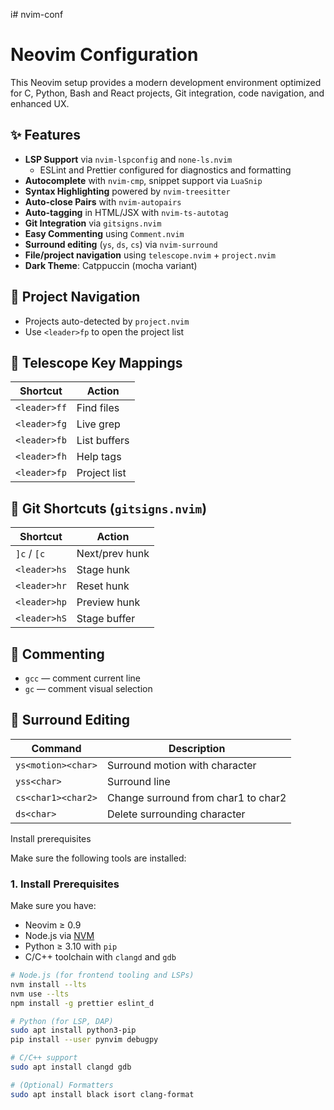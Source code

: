 i# nvim-conf

# Neovim Configuration

This Neovim setup provides a modern development environment optimized for C, Python, Bash and React projects, Git integration, code navigation, and enhanced UX.

## ✨ Features

- **LSP Support** via `nvim-lspconfig` and `none-ls.nvim`
  - ESLint and Prettier configured for diagnostics and formatting
- **Autocomplete** with `nvim-cmp`, snippet support via `LuaSnip`
- **Syntax Highlighting** powered by `nvim-treesitter`
- **Auto-close Pairs** with `nvim-autopairs`
- **Auto-tagging** in HTML/JSX with `nvim-ts-autotag`
- **Git Integration** via `gitsigns.nvim`
- **Easy Commenting** using `Comment.nvim`
- **Surround editing** (`ys`, `ds`, `cs`) via `nvim-surround`
- **File/project navigation** using `telescope.nvim` + `project.nvim`
- **Dark Theme**: Catppuccin (mocha variant)

## 📁 Project Navigation

- Projects auto-detected by `project.nvim`
- Use `<leader>fp` to open the project list

## 🔎 Telescope Key Mappings

| Shortcut     | Action       |
| ------------ | ------------ |
| `<leader>ff` | Find files   |
| `<leader>fg` | Live grep    |
| `<leader>fb` | List buffers |
| `<leader>fh` | Help tags    |
| `<leader>fp` | Project list |

## 🔧 Git Shortcuts (`gitsigns.nvim`)

| Shortcut     | Action         |
| ------------ | -------------- |
| `]c` / `[c`  | Next/prev hunk |
| `<leader>hs` | Stage hunk     |
| `<leader>hr` | Reset hunk     |
| `<leader>hp` | Preview hunk   |
| `<leader>hS` | Stage buffer   |

## 💬 Commenting

- `gcc` — comment current line
- `gc` — comment visual selection

## 🔁 Surround Editing

| Command            | Description                         |
| ------------------ | ----------------------------------- |
| `ys<motion><char>` | Surround motion with character      |
| `yss<char>`        | Surround line                       |
| `cs<char1><char2>` | Change surround from char1 to char2 |
| `ds<char>`         | Delete surrounding character        |

Install prerequisites

Make sure the following tools are installed:

### 1. Install Prerequisites

Make sure you have:

- Neovim ≥ 0.9
- Node.js via [NVM](https://github.com/nvm-sh/nvm)
- Python ≥ 3.10 with `pip`
- C/C++ toolchain with `clangd` and `gdb`

```bash
# Node.js (for frontend tooling and LSPs)
nvm install --lts
nvm use --lts
npm install -g prettier eslint_d

# Python (for LSP, DAP)
sudo apt install python3-pip
pip install --user pynvim debugpy

# C/C++ support
sudo apt install clangd gdb

# (Optional) Formatters
sudo apt install black isort clang-format

```

